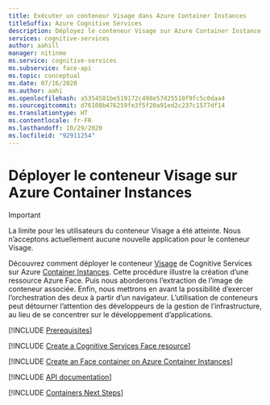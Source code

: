 ```yaml
---
title: Exécuter un conteneur Visage dans Azure Container Instances
titleSuffix: Azure Cognitive Services
description: Déployez le conteneur Visage sur Azure Container Instance, et testez-le dans un navigateur web.
services: cognitive-services
author: aahill
manager: nitinme
ms.service: cognitive-services
ms.subservice: face-api
ms.topic: conceptual
ms.date: 07/16/2020
ms.author: aahi
ms.openlocfilehash: a5354581be519172c498e57d25510f9fc5c0daa4
ms.sourcegitcommit: d76108b476259fe3f5f20a91ed2c237c1577df14
ms.translationtype: HT
ms.contentlocale: fr-FR
ms.lasthandoff: 10/29/2020
ms.locfileid: "92911254"
---
```

# <a name="deploy-the-face-container-to-azure-container-instances"></a>Déployer le conteneur Visage sur Azure Container Instances

> [!IMPORTANT]
> La limite pour les utilisateurs du conteneur Visage a été atteinte. Nous n’acceptons actuellement aucune nouvelle application pour le conteneur Visage.

Découvrez comment déployer le conteneur [Visage](../face-how-to-install-containers.md) de Cognitive Services sur Azure [Container Instances](../../../container-instances/index.yml). Cette procédure illustre la création d’une ressource Azure Face. Puis nous aborderons l’extraction de l’image de conteneur associée. Enfin, nous mettrons en avant la possibilité d’exercer l’orchestration des deux à partir d’un navigateur. L’utilisation de conteneurs peut détourner l’attention des développeurs de la gestion de l’infrastructure, au lieu de se concentrer sur le développement d’applications.

[!INCLUDE [Prerequisites](../../containers/includes/container-preview-prerequisites.md)]

[!INCLUDE [Create a Cognitive Services Face resource](../includes/create-face-resource.md)]

[!INCLUDE [Create an Face container on Azure Container Instances](../../containers/includes/create-container-instances-resource-from-azure-cli.md)]

[!INCLUDE [API documentation](../../../../includes/cognitive-services-containers-api-documentation.md)]

[!INCLUDE [Containers Next Steps](../../containers/includes/containers-next-steps.md)]